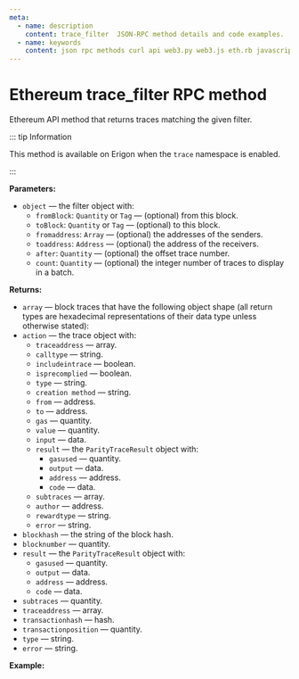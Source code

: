 ```yaml
---
meta:
  - name: description
    content: trace_filter  JSON-RPC method details and code examples.
  - name: keywords
    content: json rpc methods curl api web3.py web3.js eth.rb javascript python ruby ethereum debug trace
---
```


# Ethereum trace_filter RPC method

Ethereum API method that returns traces matching the given filter.

::: tip Information

This method is available on Erigon when the `trace` namespace is enabled.

:::

**Parameters:**

* `object` — the filter object with:
  * `fromBlock`: `Quantity` or `Tag` — (optional) from this block.
  * `toBlock`: `Quantity` or `Tag` — (optional) to this block.
  * `fromaddress`: `Array` — (optional) the addresses of the senders.
  * `toaddress`: `Address` — (optional) the address of the receivers.
  * `after`: `Quantity` — (optional) the offset trace number.
  * `count`: `Quantity` — (optional) the integer number of traces to display in a batch.

**Returns:**

* `array` — block traces that have the following object shape (all return types are hexadecimal representations of their data type unless otherwise stated):
* `action` — the trace object with:
  * `traceaddress` — array.
  * `calltype` — string.
  * `includeintrace` — boolean.
  * `isprecomplied` — boolean.
  * `type` — string.
  * `creation method` — string.
  * `from` — address.
  * `to` — address.
  * `gas` — quantity.
  * `value` — quantity.
  * `input` — data.
  * `result` — the `ParityTraceResult` object with:
    * `gasused` — quantity.
    * `output` — data.
    * `address` — address.
    * `code` — data.
  * `subtraces` — array.
  * `author` — address.
  * `rewardtype` — string.
  * `error` — string.
* `blockhash` — the string of the block hash.
* `blocknumber` — quantity.
* `result` — the `ParityTraceResult` object with:
  * `gasused` — quantity.
  * `output` — data.
  * `address` — address.
  * `code` — data.
* `subtraces` — quantity.
* `traceaddress` — array.
* `transactionhash` — hash.
* `transactionposition` — quantity.
* `type` — string.
* `error` — string.


**Example:**

<CodeSwitcher :languages="{py:'web3.py', cr:'cURL'}">

<template v-slot:py>

``` py
from web3 import Web3
node_url = "CHAINSTACK_NODE_URL"
web3 = Web3.HTTPProvider(node_url)

trace = web3.make_request('trace_filter', [{
    "fromBlock": "0xF42040",
    "toBlock": "0x6C6174657374",
    "fromAddress": ["0x864894af6b4a911f4d34c2e5aeaadfe2b012c15d"],
    "toaddress":["0xedbbf8fc4704b4ad2d1f4e13c77cccad59fbc368"]
}])
print(trace)
```

</template>
<template v-slot:cr>

``` sh
curl -X POST "CHAINSTACK_NODE_URL" \
  -H 'Content-Type: application/json' \
  --data '{"method":"trace_filter","params":[{"fromBlock":"0xF42040","toBlock":"0x6C6174657374","fromAddress":["0x864894af6b4a911f4d34c2e5aeaadfe2b012c15d"]}],"id":1,"jsonrpc":"2.0"}'
```

</template>
</CodeSwitcher>

